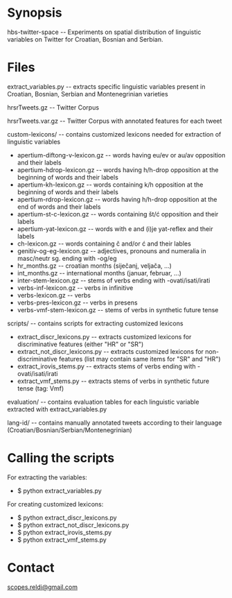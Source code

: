 Synopsis
====

hbs-twitter-space -- Experiments on spatial distribution of linguistic variables on 
Twitter for Croatian, Bosnian and Serbian. 


Files
====

extract_variables.py -- extracts specific linguistic variables present in Croatian, Bosnian, Serbian and Montenegrinian varieties

hrsrTweets.gz -- Twitter Corpus

hrsrTweets.var.gz -- Twitter Corpus with annotated features for each tweet

custom-lexicons/ -- contains customized lexicons needed for extraction of linguistic variables

* apertium-diftong-v-lexicon.gz -- words having eu/ev or au/av opposition and their labels
* apertium-hdrop-lexicon.gz -- words having h/h-drop opposition at the beginning of words and their labels
* apertium-kh-lexicon.gz -- words containing k/h opposition at the beginning of words and their labels
* apertium-rdrop-lexicon.gz -- words having h/h-drop opposition at the end of words and their labels
* apertium-st-c-lexicon.gz -- words containing št/ć opposition and their labels
* apertium-yat-lexicon.gz -- words with e and (i)je yat-reflex and their labels
* ch-lexicon.gz -- words containing č and/or ć and their lables
* genitiv-og-eg-lexicon.gz -- adjectives, pronouns and numeralia in masc/neutr sg. ending with -og/eg
* hr_months.gz -- croatian months (siječanj, veljača, ...)
* int_months.gz -- international months (januar, februar, ...)
* inter-stem-lexicon.gz -- stems of verbs ending with -ovati/isati/irati
* verbs-inf-lexicon.gz -- verbs in infinitive
* verbs-lexicon.gz -- verbs
* verbs-pres-lexicon.gz -- verbs in presens
* verbs-vmf-stem-lexicon.gz -- stems of verbs in synthetic future tense


scripts/ -- contains scripts for extracting customized lexicons

* extract_discr_lexicons.py -- extracts customized lexicons for discriminative features (either "HR" or "SR")
* extract_not_discr_lexicons.py -- extracts customized lexicons for non-discriminative features (list may contain same items for "SR" and "HR")
* extract_irovis_stems.py -- extracts stems of verbs ending with -ovati/isati/irati
* extract_vmf_stems.py -- extracts stems of verbs in synthetic future tense (tag: Vmf)

evaluation/ -- contains evaluation tables for each linguistic variable extracted with extract_variables.py

lang-id/ -- contains manually annotated tweets according to their language (Croatian/Bosnian/Serbian/Montenegrinian)


Calling the scripts
====

For extracting the variables:

* $ python extract_variables.py

For creating customized lexicons:

* $ python extract_discr_lexicons.py
* $ python extract_not_discr_lexicons.py
* $ python extract_irovis_stems.py
* $ python extract_vmf_stems.py


Contact
====

scopes.reldi@gmail.com



